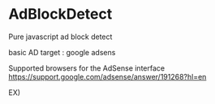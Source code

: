 # AdBlockDetect
Pure javascript ad block detect

basic AD target : google adsens

Supported browsers for the AdSense interface
https://support.google.com/adsense/answer/191268?hl=en

EX)
<pre>
<code>
<script src="AdBlockDetect.js"></script>
<script type="text/javascript">
AdBlockDetect(function(isBlock) {
    if (isBlock) {
        console.log('Ad block!');
    } else {
        console.log('Ad execute~');
    }
});
</script>
</code>
</pre>
